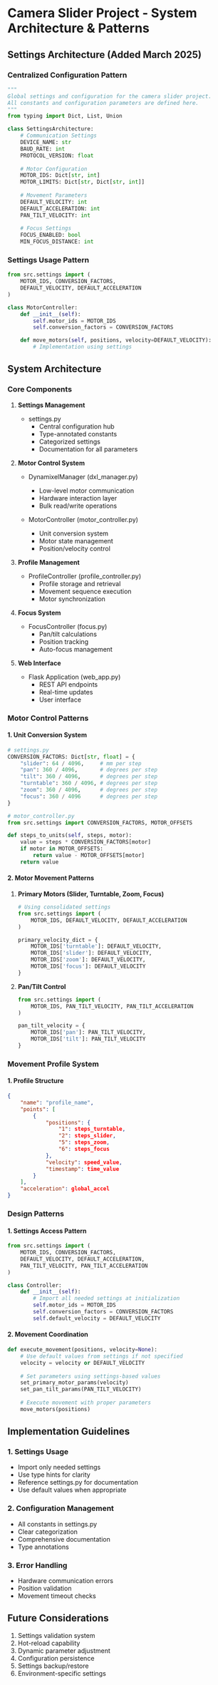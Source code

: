 # Camera Slider Project - System Architecture & Patterns

## Settings Architecture (Added March 2025)

### Centralized Configuration Pattern
```python
"""
Global settings and configuration for the camera slider project.
All constants and configuration parameters are defined here.
"""
from typing import Dict, List, Union

class SettingsArchitecture:
    # Communication Settings
    DEVICE_NAME: str
    BAUD_RATE: int
    PROTOCOL_VERSION: float
    
    # Motor Configuration
    MOTOR_IDS: Dict[str, int]
    MOTOR_LIMITS: Dict[str, Dict[str, int]]
    
    # Movement Parameters
    DEFAULT_VELOCITY: int
    DEFAULT_ACCELERATION: int
    PAN_TILT_VELOCITY: int
    
    # Focus Settings
    FOCUS_ENABLED: bool
    MIN_FOCUS_DISTANCE: int
```

### Settings Usage Pattern
```python
from src.settings import (
    MOTOR_IDS, CONVERSION_FACTORS,
    DEFAULT_VELOCITY, DEFAULT_ACCELERATION
)

class MotorController:
    def __init__(self):
        self.motor_ids = MOTOR_IDS
        self.conversion_factors = CONVERSION_FACTORS

    def move_motors(self, positions, velocity=DEFAULT_VELOCITY):
        # Implementation using settings
```

## System Architecture

### Core Components
1. **Settings Management**
   - settings.py
     * Central configuration hub
     * Type-annotated constants
     * Categorized settings
     * Documentation for all parameters

2. **Motor Control System**
   - DynamixelManager (dxl_manager.py)
     * Low-level motor communication
     * Hardware interaction layer
     * Bulk read/write operations

   - MotorController (motor_controller.py)
     * Unit conversion system
     * Motor state management
     * Position/velocity control

3. **Profile Management**
   - ProfileController (profile_controller.py)
     * Profile storage and retrieval
     * Movement sequence execution
     * Motor synchronization

4. **Focus System**
   - FocusController (focus.py)
     * Pan/tilt calculations
     * Position tracking
     * Auto-focus management

5. **Web Interface**
   - Flask Application (web_app.py)
     * REST API endpoints
     * Real-time updates
     * User interface

### Motor Control Patterns

#### 1. Unit Conversion System
```python
# settings.py
CONVERSION_FACTORS: Dict[str, float] = {
    "slider": 64 / 4096,     # mm per step
    "pan": 360 / 4096,       # degrees per step
    "tilt": 360 / 4096,      # degrees per step
    "turntable": 360 / 4096, # degrees per step
    "zoom": 360 / 4096,      # degrees per step
    "focus": 360 / 4096      # degrees per step
}

# motor_controller.py
from src.settings import CONVERSION_FACTORS, MOTOR_OFFSETS

def steps_to_units(self, steps, motor):
    value = steps * CONVERSION_FACTORS[motor]
    if motor in MOTOR_OFFSETS:
        return value - MOTOR_OFFSETS[motor]
    return value
```

#### 2. Motor Movement Patterns

1. **Primary Motors (Slider, Turntable, Zoom, Focus)**
   ```python
   # Using consolidated settings
   from src.settings import (
       MOTOR_IDS, DEFAULT_VELOCITY, DEFAULT_ACCELERATION
   )
   
   primary_velocity_dict = {
       MOTOR_IDS['turntable']: DEFAULT_VELOCITY,
       MOTOR_IDS['slider']: DEFAULT_VELOCITY,
       MOTOR_IDS['zoom']: DEFAULT_VELOCITY,
       MOTOR_IDS['focus']: DEFAULT_VELOCITY
   }
   ```

2. **Pan/Tilt Control**
   ```python
   from src.settings import (
       MOTOR_IDS, PAN_TILT_VELOCITY, PAN_TILT_ACCELERATION
   )
   
   pan_tilt_velocity = {
       MOTOR_IDS['pan']: PAN_TILT_VELOCITY,
       MOTOR_IDS['tilt']: PAN_TILT_VELOCITY
   }
   ```

### Movement Profile System

#### 1. Profile Structure
```json
{
    "name": "profile_name",
    "points": [
        {
            "positions": {
                "1": steps_turntable,
                "2": steps_slider,
                "5": steps_zoom,
                "6": steps_focus
            },
            "velocity": speed_value,
            "timestamp": time_value
        }
    ],
    "acceleration": global_accel
}
```

### Design Patterns

#### 1. Settings Access Pattern
```python
from src.settings import (
    MOTOR_IDS, CONVERSION_FACTORS,
    DEFAULT_VELOCITY, DEFAULT_ACCELERATION,
    PAN_TILT_VELOCITY, PAN_TILT_ACCELERATION
)

class Controller:
    def __init__(self):
        # Import all needed settings at initialization
        self.motor_ids = MOTOR_IDS
        self.conversion_factors = CONVERSION_FACTORS
        self.default_velocity = DEFAULT_VELOCITY
```

#### 2. Movement Coordination
```python
def execute_movement(positions, velocity=None):
    # Use default values from settings if not specified
    velocity = velocity or DEFAULT_VELOCITY
    
    # Set parameters using settings-based values
    set_primary_motor_params(velocity)
    set_pan_tilt_params(PAN_TILT_VELOCITY)
    
    # Execute movement with proper parameters
    move_motors(positions)
```

## Implementation Guidelines

### 1. Settings Usage
- Import only needed settings
- Use type hints for clarity
- Reference settings.py for documentation
- Use default values when appropriate

### 2. Configuration Management
- All constants in settings.py
- Clear categorization
- Comprehensive documentation
- Type annotations

### 3. Error Handling
- Hardware communication errors
- Position validation
- Movement timeout checks

## Future Considerations
1. Settings validation system
2. Hot-reload capability
3. Dynamic parameter adjustment
4. Configuration persistence
5. Settings backup/restore
6. Environment-specific settings
